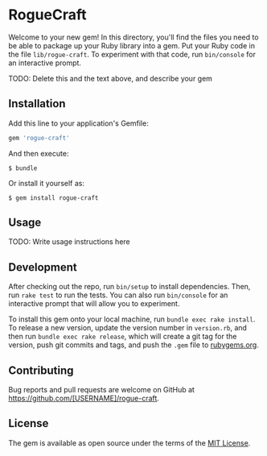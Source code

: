 # RogueCraft

Welcome to your new gem! In this directory, you'll find the files you need to be able to package up your Ruby library into a gem. Put your Ruby code in the file `lib/rogue-craft`. To experiment with that code, run `bin/console` for an interactive prompt.

TODO: Delete this and the text above, and describe your gem

## Installation

Add this line to your application's Gemfile:

```ruby
gem 'rogue-craft'
```

And then execute:

    $ bundle

Or install it yourself as:

    $ gem install rogue-craft

## Usage

TODO: Write usage instructions here

## Development

After checking out the repo, run `bin/setup` to install dependencies. Then, run `rake test` to run the tests. You can also run `bin/console` for an interactive prompt that will allow you to experiment.

To install this gem onto your local machine, run `bundle exec rake install`. To release a new version, update the version number in `version.rb`, and then run `bundle exec rake release`, which will create a git tag for the version, push git commits and tags, and push the `.gem` file to [rubygems.org](https://rubygems.org).

## Contributing

Bug reports and pull requests are welcome on GitHub at https://github.com/[USERNAME]/rogue-craft.

## License

The gem is available as open source under the terms of the [MIT License](https://opensource.org/licenses/MIT).
